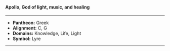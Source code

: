 #### Apollo, God of light, music, and healing
___

- **Pantheon:** Greek
- **Alignment:** C, G
- **Domains:** Knowledge, Life, Light
- **Symbol:** Lyre
___
